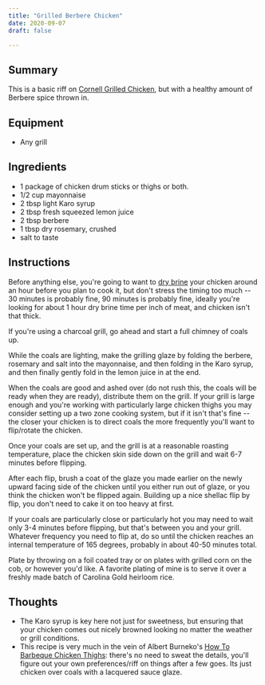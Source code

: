 ```yaml
---
title: "Grilled Berbere Chicken"
date: 2020-09-07
draft: false

---
```


## Summary

This is a basic riff on [Cornell Grilled Chicken](https://amazingribs.com/tested-recipes/chicken-recipes/crispy-grilled-cornell-chicken-recipe), but with a healthy amount of Berbere spice thrown in.

## Equipment
- Any grill

## Ingredients
- 1 package of chicken drum sticks or thighs or both.
- 1/2 cup mayonnaise
- 2 tbsp light Karo syrup
- 2 tbsp fresh squeezed lemon juice
- 2 tbsp berbere
- 1 tbsp dry rosemary, crushed
- salt to taste

## Instructions

Before anything else, you're going to want to [dry brine](https://amazingribs.com/tested-recipes/salting-brining-curing-and-injecting/dry-brining-easier-and-less-wasteful-wet-brining) your chicken around an hour before you plan to cook it, but don't stress the timing too much -- 30 minutes is probably fine, 90 minutes is probably fine, ideally you're looking for about 1 hour dry brine time per inch of meat, and chicken isn't that thick.

If you're using a charcoal grill, go ahead and start a full chimney of coals up.

While the coals are lighting, make the grilling glaze by folding the berbere, rosemary and salt into the mayonnaise, and then folding in the Karo syrup, and then finally gently fold in the lemon juice in at the end.

When the coals are good and ashed over (do not rush this, the coals will be ready when they are ready), distribute them on the grill. If your grill is large enough and you're working with particularly large chicken thighs you may consider setting up a two zone cooking system, but if it isn't that's fine -- the closer your chicken is to direct coals the more frequently you'll want to flip/rotate the chicken.

Once your coals are set up, and the grill is at a reasonable roasting temperature, place the chicken skin side down on the grill and wait 6-7 minutes before flipping.

After each flip, brush a coat of the glaze you made earlier on the newly upward facing side of the chicken until you either run out of glaze, or you think the chicken won't be flipped again. Building up a nice shellac flip by flip, you don't need to cake it on too heavy at first.

If your coals are particularly close or particularly hot you may need to wait only 3-4 minutes before flipping, but that's between you and your grill. Whatever frequency you need to flip at, do so until the chicken reaches an internal temperature of 165 degrees, probably in about 40-50 minutes total.

Plate by throwing on a foil coated tray or on plates with grilled corn on the cob, or however you'd like. A favorite plating of mine is to serve it over a freshly made batch of Carolina Gold heirloom rice.

## Thoughts

- The Karo syrup is key here not just for sweetness, but ensuring that your chicken comes out nicely browned looking no matter the weather or grill conditions.
- This recipe is very much in the vein of Albert Burneko's [How To Barbeque Chicken Thighs](https://deadspin.com/how-to-barbecue-chicken-thighs-a-guide-for-people-who-5939738): there's no need to sweat the details, you'll figure out your own preferences/riff on things after a few goes. Its just chicken over coals with a lacquered sauce glaze.


